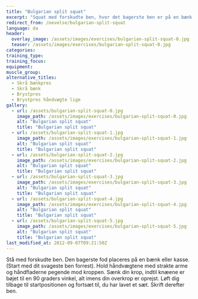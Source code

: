 ```yaml
---
title: "Bulgarian split squat"
excerpt: "Squat med forskudte ben, hvor det bagerste ben er på en bænk. Evt. med håndvægte i hænderne."
redirect_from: /oevelse/bulgarian-split-squat
language: da
header:
  overlay_image: /assets/images/exercises/bulgarian-split-squat-0.jpg
  teaser: /assets/images/exercises/bulgarian-split-squat-0.jpg
categories:
training_type: 
training_focus: 
equipment:
muscle_group:
alternative_titles:
  - Skrå bænkpres
  - Skrå bænk
  - Brystpres
  - Brystpres håndvægte lige
gallery:
  - url: /assets/bulgarian-split-squat-0.jpg
    image_path: /assets/images/exercises/bulgarian-split-squat-0.jpg
    alt: "Bulgarian split squat"
    title: "Bulgarian split squat"
  - url: /assets/bulgarian-split-squat-1.jpg
    image_path: /assets/images/exercises/bulgarian-split-squat-1.jpg
    alt: "Bulgarian split squat"
    title: "Bulgarian split squat"
  - url: /assets/bulgarian-split-squat-2.jpg
    image_path: /assets/images/exercises/bulgarian-split-squat-2.jpg
    alt: "Bulgarian split squat"
    title: "Bulgarian split squat"
  - url: /assets/bulgarian-split-squat-3.jpg
    image_path: /assets/images/exercises/bulgarian-split-squat-3.jpg
    alt: "Bulgarian split squat"
    title: "Bulgarian split squat"
  - url: /assets/bulgarian-split-squat-4.jpg
    image_path: /assets/images/exercises/bulgarian-split-squat-4.jpg
    alt: "Bulgarian split squat"
    title: "Bulgarian split squat"
  - url: /assets/bulgarian-split-squat-5.jpg
    image_path: /assets/images/exercises/bulgarian-split-squat-5.jpg
    alt: "Bulgarian split squat"
    title: "Bulgarian split squat"
last_modified_at: 2012-09-07T09:21:50Z
---
```


Stå med forskudte ben. Den bagerste fod placeres på en bænk eller kasse. (Start med dit svageste ben forrest). Hold håndvægtene med strakte arme og håndfladerne pegende mod kroppen. Sænk din krop, indtil knæene er bøjet til en 90 graders vinkel, alt imens din overkrop er oprejst. Løft dig tilbage til startpositionen og fortsæt til, du har lavet et sæt. Skrift derefter ben.
